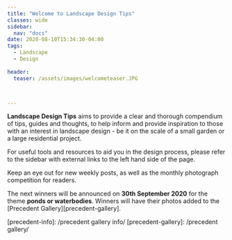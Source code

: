 ```yaml
---
title: "Welcome to Landscape Design Tips"
classes: wide
sidebar:
  nav: "docs"
date: 2020-08-10T15:34:30-04:00
tags:
  - Landscape
  - Design
  
header:
  teaser: /assets/images/welcometeaser.JPG



---
```

  
**Landscape Design Tips** aims to provide a clear and thorough compendium of tips, guides and thoughts, to help inform and provide inspiration to those with an interest in landscape design - be it on the scale of a small garden or a large residential project.

For useful tools and resources to aid you in the design process, please refer to the sidebar with external links to the left hand side of the page.

Keep an eye out for new weekly posts, as well as the monthly photograph competition for readers.

The next winners will be announced on **30th September 2020** for the theme **ponds or waterbodies**. Winners will have their photos added to the [Precedent Gallery][precedent-gallery].

[precedent-info]: /precedent gallery info/
[precedent-gallery]: /precedent gallery/
